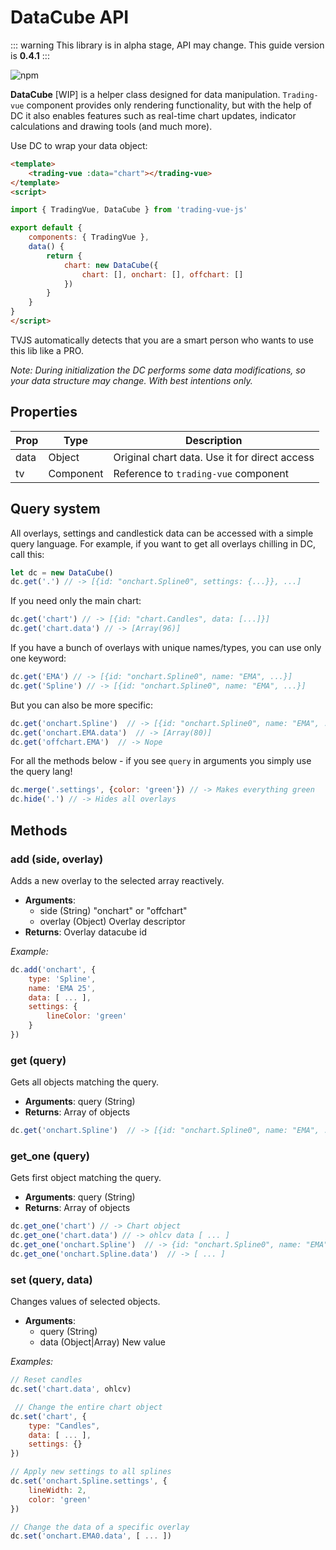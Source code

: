 # DataCube API

::: warning
This library is in alpha stage, API may change. This guide version is **0.4.1**
:::

![npm](https://img.shields.io/npm/v/trading-vue-js.svg?color=brightgreen&label=Current%20lib%20version)

**DataCube** [WIP] is a helper class designed for data manipulation. `Trading-vue` component provides only rendering functionality, but with the help of DC it also enables features such as real-time chart updates, indicator calculations and drawing tools (and much more).

Use DC to wrap your data object:

```html
<template>
    <trading-vue :data="chart"></trading-vue>
</template>
<script>

import { TradingVue, DataCube } from 'trading-vue-js'

export default {
    components: { TradingVue },
    data() {
        return {
            chart: new DataCube({
                chart: [], onchart: [], offchart: []
            })
        }
    }
}
</script>

```

TVJS automatically detects that you are a smart person who wants to use this lib like a PRO.

*Note: During initialization the DC performs some data modifications, so your data structure may change. With best intentions only.*

## Properties

| Prop | Type | Description |
|---|---|---|
| data | Object | Original chart data. Use it for direct access  |
| tv | Component | Reference to `trading-vue` component |

## Query system

All overlays, settings and candlestick data can be accessed with a simple query language. For example, if you want to get all overlays chilling in DC, call this:

```js
let dc = new DataCube()
dc.get('.') // -> [{id: "onchart.Spline0", settings: {...}}, ...]
```

If you need only the main chart:

```js
dc.get('chart') // -> [{id: "chart.Candles", data: [...]}]
dc.get('chart.data') // -> [Array(96)]
```

If you have a bunch of overlays with unique names/types, you can use only one keyword:

```js
dc.get('EMA') // -> [{id: "onchart.Spline0", name: "EMA", ...}]
dc.get('Spline') // -> [{id: "onchart.Spline0", name: "EMA", ...}]
```

But you can also be more specific:

```js
dc.get('onchart.Spline')  // -> [{id: "onchart.Spline0", name: "EMA", ...}]
dc.get('onchart.EMA.data')  // -> [Array(80)]
dc.get('offchart.EMA')  // -> Nope
```

For all the methods below - if you see `query` in arguments you simply use the query lang!

```js
dc.merge('.settings', {color: 'green'}) // -> Makes everything green
dc.hide('.') // -> Hides all overlays
```

## Methods

### add (side, overlay)

Adds a new overlay to the selected array reactively.

* **Arguments**:
    - side (String) "onchart" or "offchart"
    - overlay (Object) Overlay descriptor
* **Returns**: Overlay datacube id


*Example:*

```js
dc.add('onchart', {
    type: 'Spline',
    name: 'EMA 25',
    data: [ ... ],
    settings: {
        lineColor: 'green'
    }
})
```

### get (query)

Gets all objects matching the query.

* **Arguments**: query (String)
* **Returns**: Array of objects

```js
dc.get('onchart.Spline')  // -> [{id: "onchart.Spline0", name: "EMA", ...}]
```

### get_one (query)

Gets first object matching the query.

* **Arguments**: query (String)
* **Returns**: Array of objects

```js
dc.get_one('chart') // -> Chart object
dc.get_one('chart.data') // -> ohlcv data [ ... ]
dc.get_one('onchart.Spline')  // -> {id: "onchart.Spline0", name: "EMA", ...}
dc.get_one('onchart.Spline.data')  // -> [ ... ]
```

### set (query, data)

Changes values of selected objects.

* **Arguments**:
    - query (String)
    - data (Object|Array) New value

*Examples:*

```js
// Reset candles
dc.set('chart.data', ohlcv)

 // Change the entire chart object
dc.set('chart', {
    type: "Candles",
    data: [ ... ],
    settings: {}
})

// Apply new settings to all splines
dc.set('onchart.Spline.settings', {
    lineWidth: 2,
    color: 'green'
})

// Change the data of a specific overlay
dc.set('onchart.EMA0.data', [ ... ])
```
